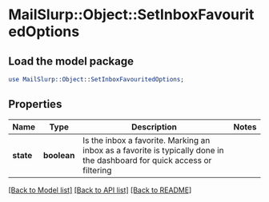 # MailSlurp::Object::SetInboxFavouritedOptions

## Load the model package
```perl
use MailSlurp::Object::SetInboxFavouritedOptions;
```

## Properties
Name | Type | Description | Notes
------------ | ------------- | ------------- | -------------
**state** | **boolean** | Is the inbox a favorite. Marking an inbox as a favorite is typically done in the dashboard for quick access or filtering | 

[[Back to Model list]](../README#documentation-for-models) [[Back to API list]](../README#documentation-for-api-endpoints) [[Back to README]](../README)


